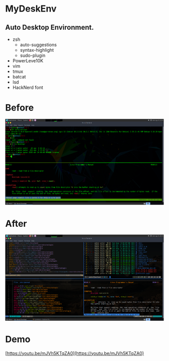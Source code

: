 # MyDeskEnv

## Auto Desktop Environment.

- zsh
	- auto-suggestions
	- syntax-highlight
	- sudo-plugin
- PowerLeve10K
- vim
- tmux
- batcat
- lsd
- HackNerd font

# Before
![](before.png)

# After
![](after.png)

# Demo
[https://youtu.be/mJVh5KTqZA0](https://youtu.be/mJVh5KTqZA0)